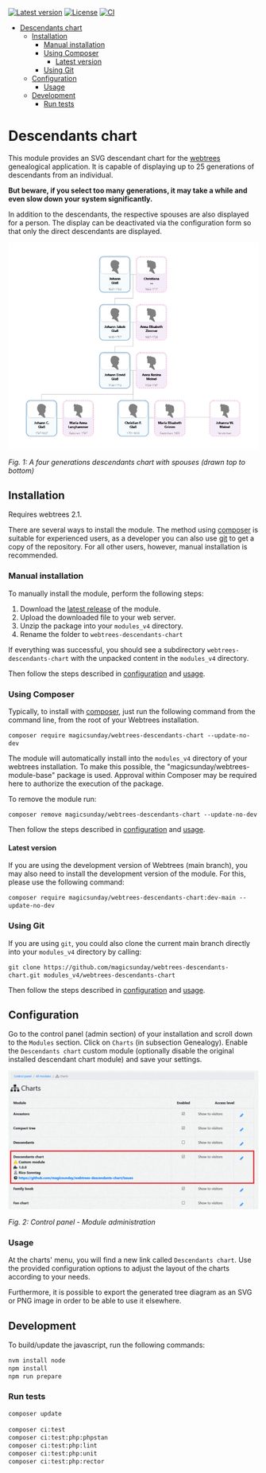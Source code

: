 [![Latest version](https://img.shields.io/github/v/release/magicsunday/webtrees-descendants-chart?sort=semver)](https://github.com/magicsunday/webtrees-descendants-chart/releases/latest)
[![License](https://img.shields.io/github/license/magicsunday/webtrees-descendants-chart)](https://github.com/magicsunday/webtrees-descendants-chart/blob/main/LICENSE)
[![CI](https://github.com/magicsunday/webtrees-descendants-chart/actions/workflows/ci.yml/badge.svg)](https://github.com/magicsunday/webtrees-descendants-chart/actions/workflows/ci.yml)


<!-- TOC -->
* [Descendants chart](#descendants-chart)
  * [Installation](#installation)
    * [Manual installation](#manual-installation)
    * [Using Composer](#using-composer)
      * [Latest version](#latest-version)
    * [Using Git](#using-git)
  * [Configuration](#configuration)
    * [Usage](#usage)
  * [Development](#development)
    * [Run tests](#run-tests)
<!-- TOC -->


# Descendants chart
This module provides an SVG descendant chart for the [webtrees](https://www.webtrees.net) genealogical application.
It is capable of displaying up to 25 generations of descendants from an individual.

**But beware, if you select too many generations, it may take a while and even slow down your system significantly.**

In addition to the descendants, the respective spouses are also displayed for a person. The display can be
deactivated via the configuration form so that only the direct descendants are displayed.

![descendants-chart-4-generations](assets/descendants-chart-4-generations.png)

*Fig. 1: A four generations descendants chart with spouses (drawn top to bottom)*


## Installation
Requires webtrees 2.1.

There are several ways to install the module. The method using [composer](#using-composer) is suitable
for experienced users, as a developer you can also use [git](#using-git) to get a copy of the repository. For all other users,
however, manual installation is recommended.

### Manual installation
To manually install the module, perform the following steps:

1. Download the [latest release](https://github.com/magicsunday/webtrees-descendants-chart/releases/latest) of the module.
2. Upload the downloaded file to your web server.
3. Unzip the package into your ``modules_v4`` directory.
4. Rename the folder to ``webtrees-descendants-chart``

If everything was successful, you should see a subdirectory ``webtrees-descendants-chart`` with the unpacked content
in the ``modules_v4`` directory.

Then follow the steps described in [configuration](#configuration) and [usage](#usage).


### Using Composer
Typically, to install with [composer](https://getcomposer.org/), just run the following command from the command line,
from the root of your Webtrees installation.

```shell
composer require magicsunday/webtrees-descendants-chart --update-no-dev
```

The module will automatically install into the ``modules_v4`` directory of your webtrees installation. 
To make this possible, the "magicsunday/webtrees-module-base" package is used. Approval within Composer
may be required here to authorize the execution of the package.

To remove the module run:
```shell
composer remove magicsunday/webtrees-descendants-chart --update-no-dev
```

Then follow the steps described in [configuration](#configuration) and [usage](#usage).

#### Latest version
If you are using the development version of Webtrees (main branch), you may also need to install the development
version of the module. For this, please use the following command:
```shell
composer require magicsunday/webtrees-descendants-chart:dev-main --update-no-dev
```


### Using Git
If you are using ``git``, you could also clone the current main branch directly into your ``modules_v4`` directory 
by calling:

```shell
git clone https://github.com/magicsunday/webtrees-descendants-chart.git modules_v4/webtrees-descendants-chart
```

Then follow the steps described in [configuration](#configuration) and [usage](#usage).


## Configuration
Go to the control panel (admin section) of your installation and scroll down to the ``Modules`` section. Click
on ``Charts`` (in subsection Genealogy). Enable the ``Descendants chart`` custom module (optionally disable the original
installed descendant chart module) and save your settings.

![Control panel - Module administration](assets/control-panel-modules.png)

*Fig. 2: Control panel - Module administration*

### Usage
At the charts' menu, you will find a new link called `Descendants chart`. Use the provided configuration options
to adjust the layout of the charts according to your needs.

Furthermore, it is possible to export the generated tree diagram as an SVG or PNG image
in order to be able to use it elsewhere.


## Development
To build/update the javascript, run the following commands:

```shell
nvm install node
npm install
npm run prepare
```

### Run tests
```shell
composer update

composer ci:test
composer ci:test:php:phpstan
composer ci:test:php:lint
composer ci:test:php:unit
composer ci:test:php:rector
```
